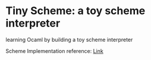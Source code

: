 # Tiny Scheme: a toy scheme interpreter

learning Ocaml by building a toy scheme interpreter

Scheme Implementation reference: [Link](https://inst.eecs.berkeley.edu/~cs61a/sp20/proj/scheme/#introduction)
